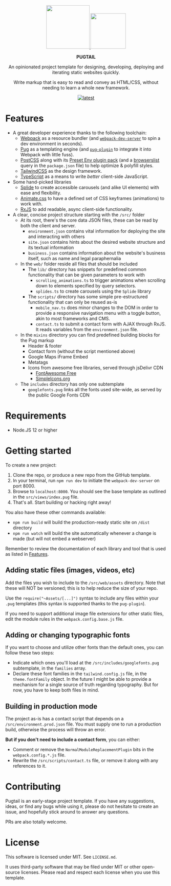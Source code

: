 <div align="center">
  <div>
    <a href="https://pugjs.org">
      <img src="https://cdn.rawgit.com/pugjs/pug-logo/eec436cee8fd9d1726d7839cbe99d1f694692c0c/SVG/pug-final-logo-_-colour-128.svg"
      height="135">
    </a>
    <a href="https://tailwindcss.com">
      <img src="https://tailwindcss.com/_next/static/media/tailwindcss-mark.79614a5f61617ba49a0891494521226b.svg"
      height="110">
    </a>
  </div>

  **PUGTAIL**

  An opinionated project template for designing, developing, deploying and iterating static websites quickly.

  Write markup that is easy to read and convey as HTML/CSS, without needing to learn a whole new framework.

  [![latest](https://img.shields.io/github/v/tag/bglamadrid/pugtail?label=latest)](https://github.com/bglamadrid/pugtail/tags)
</div>

# Features

- A great developer experience thanks to the following toolchain:
  - [Webpack](https://webpack.js.org) as a resource bundler (and [`webpack-dev-server`](https://github.com/webpack/webpack-dev-server) to spin a dev environment in seconds).
  - [Pug](https://pugjs.org) as a templating engine (and [`pug-plugin`](https://github.com/webdiscus/pug-plugin) to integrate it into Webpack with little fuss).
  - [PostCSS](https://postcss.org) along with its [Preset Env plugin pack](https://github.com/csstools/postcss-plugins/tree/main/plugin-packs/postcss-preset-env) (and a [browserslist](https://github.com/browserslist/browserslist) query in the `package.json` file) to help optimize & polyfill styles.
  - [TailwindCSS](https://tailwindcss.com) as the design framework.
  - [TypeScript](https://www.typescriptlang.org) as a means to write _better_ client-side JavaScript.
- Some hand-picked libraries
  - [Splide](https://splidejs.com) to create accessible carousels (and alike UI elements) with ease and flexibility.
  - [Animate.css](https://animate.style) to have a defined set of CSS keyframes (animations) to work with.
  - [RxJS](https://rxjs.dev) to add readable, async client-side functionality.
- A clear, concise project structure starting with the `/src/` folder
  - At its root, there's the core data JSON files, these can be read by both the client and server.
    - `environment.json` contains vital information for deploying the site and interacting with others
    - `site.json` contains hints about the desired website structure and its textual information
    - `business.json` contains information about the website's business itself, such as name and legal paraphernalia
  - In the `web/` folder reside all files that should be included
    - The `lib/` directory has snippets for predefined common functionality that can be given parameters to work with
      - `scrolling_animations.ts` to trigger animations when scrolling down to elements specified by query selectors.
      - `splides.ts` to create carousels using the `Splide` library
    - The `scripts/` directory has some simple pre-estructured functionality that can only be reused as-is
      - `mobile_nav.ts` does minor changes to the DOM in order to provide a responsive navigation menu with a toggle button, akin to most frameworks and CMS.
      - `contact.ts` to submit a contact form with AJAX through RxJS. It reads variables from the `environment.json` file.
  - In the `mixins` directory you can find predefined building blocks for the Pug markup
    - Header & footer
    - Contact form (without the script mentioned above)
    - Google Maps iFrame Embed
    - Metatags
    - Icons from awesome free libraries, served through jsDelivr CDN
      - [FontAwesome Free](https://fontawesome.com)
      - [SimpleIcons.org](https://simpleicons.org)
  - The `includes` directory has only one subtemplate
    - `googlefonts.pug` links all the fonts used site-wide, as served by the public Google Fonts CDN


# Requirements

- Node.JS 12 or higher


# Getting started

To create a new project:
1. Clone the repo, or produce a new repo from the GitHub template.
2. In your terminal, run `npm run dev` to initiate the `webpack-dev-server` on port 8000.
3. Browse to `localhost:8000`. You should see the base template as outlined in the `src/views/index.pug` file.
4. That's all. Start building or hacking right away!

You also have these other commands available:
- `npm run build` will build the production-ready static site on `/dist` directory
- `npm run watch` will build the site automatically whenever a change is made (but will not embed a webserver)

Remember to review the documentation of each library and tool that is used as listed in [Features](#Features).


## Adding static files (images, videos, etc)

Add the files you wish to include to the `/src/web/assets` directory. Note that these will NOT be versioned; this is to help reduce the size of your repo.

Use the `require("~Assets/[...]")` syntax to include any files within your `.pug` templates (this syntax is supported thanks to the `pug-plugin`).

If you need to support additional image file extensions for other static files, edit the module rules in the `webpack.config.base.js` file.


## Adding or changing typographic fonts

If you want to choose and utilize other fonts than the default ones, you can follow these two steps:
- Indicate which ones you'll load at the `/src/includes/googlefonts.pug` subtemplate, in the `families` array.
- Declare these font families in the `tailwind.config.js` file, in the `theme.fontFamily` object.
In the future I might be able to provide a mechanism for a single source of truth regarding typography. But for now, you have to keep both files in mind.


## Building in production mode

The project as-is has a contact script that depends on a `/src/environment.prod.json` file. You must supply one to run a production build, otherwise the process will throw an error.

**But if you don't need to include a contact form**, you can either:
- Comment or remove the `NormalModuleReplacementPlugin` bits in the `webpack.config.*.js` file.
- Rewrite the `/src/scripts/contact.ts` file, or remove it along with any references to it.


# Contributing

Pugtail is an early-stage project template. If you have any suggestions, ideas, or find any bugs while using it, please do not hesitate to create an issue, and hopefully stick around to answer any questions.

PRs are also totally welcome.


# License

This software is licensed under MIT. See `LICENSE.md`.

It uses third-party software that may be filed under MIT or other open-source licenses. Please read and respect each license when you use this template.
